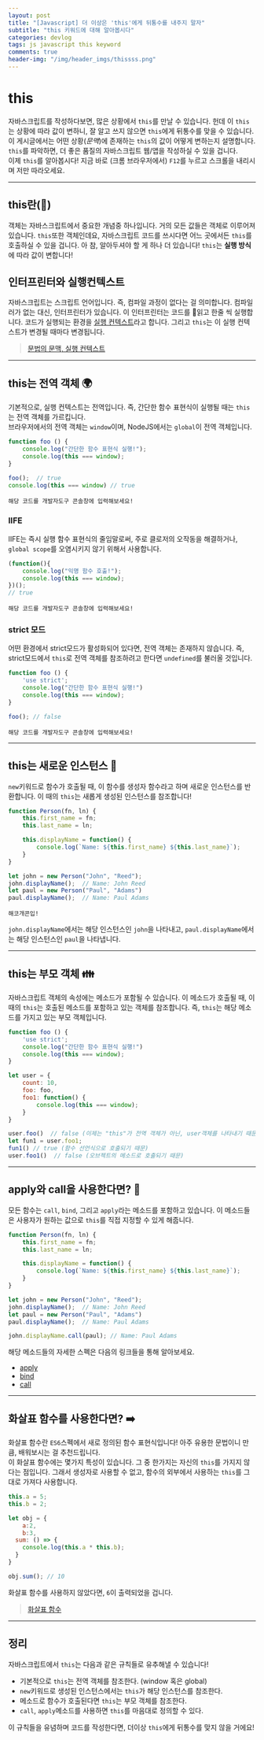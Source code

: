 ```yaml
---
layout: post
title: "[Javascript] 더 이상은 'this'에게 뒤통수를 내주지 말자"
subtitle: "this 키워드에 대해 알아봅시다"
categories: devlog
tags: js javascript this keyword 
comments: true
header-img: "/img/header_imgs/thissss.png"
---
```


# this

자바스크립트를 작성하다보면, 많은 상황에서 `this`를 만날 수 있습니다. 헌데 이 `this`는 상황에 따라 값이 변하니, 잘 알고 쓰지 않으면 `this`에게 뒤통수를 맞을 수 있습니다.  
이 게시글에서는 어떤 상황(_문맥_)에 존재하는 `this`의 값이 어떻게 변하는지 설명합니다. `this`를 파악하면, 더 좋은 품질의 자바스크립트 웹/앱을 작성하실 수 있을 겁니다.  
이제 `this`를 알아봅시다! 지금 바로 (크롬 브라우저에서) `F12`를 누르고 스크롤을 내리시며 저만 따라오세요.

------------

## this란(🥚)

객체는 자바스크립트에서 중요한 개념중 하나입니다. 거의 모든 값들은 객체로 이루어져있습니다. `this`또한 객체인데요, 자바스크립트 코드를 쓰시다면 어느 곳에서든 `this`를 호출하실 수 있을 겁니다. 아 참, 알아두셔야 할 게 하나 더 있습니다! `this`는 **실행 방식**에 따라 값이 변합니다!

## 인터프린터와 실행컨텍스트

자바스크립트는 스크립트 언어입니다. 즉, 컴파일 과정이 없다는 걸 의미합니다. 컴파일러가 없는 대신, 인터프린터가 있습니다. 이 인터프린터는 코드를 읽고 한줄 씩 실행합니다. 코드가 실행되는 환경을 [실행 컨텍스트](https://jong-hui.github.io/devlog/2019/11/13/execution-context/)라고 합니다. 그리고 `this`는 이 실행 컨텍스트가 변경될 때마다 변경됩니다.

> [문법의 문맥, 실행 컨텍스트](https://jong-hui.github.io/devlog/2019/11/13/execution-context/)

--------- 

## this는 전역 객체 🌍

기본적으로, 실행 컨텍스트는 전역입니다. 즉, 간단한 함수 표현식이 실행될 때는 `this`는 전역 객체를 가르킵니다.  
브라우저에서의 전역 객체는 `window`이며, NodeJS에서는 `global`이 전역 객체입니다.


```javascript
function foo () {
	console.log("간단한 함수 표현식 실행!");
	console.log(this === window); 
}

foo();	// true
console.log(this === window) // true
```
`해당 코드를 개발자도구 콘솔창에 입력해보세요!`

### IIFE

IIFE는 즉시 실행 함수 표현식의 줄임말로써, 주로 클로저의 오작동을 해결하거나, `global scope`를 오염시키지 않기 위해서 사용합니다.

```javascript
(function(){
	console.log("익명 함수 호출!");
	console.log(this === window);
})();
// true
```
`해당 코드를 개발자도구 콘솔창에 입력해보세요!`

### strict 모드

어떤 환경에서 strict모드가 활성화되어 있다면, 전역 객체는 존재하지 않습니다. 즉, strict모드에서 `this`로 전역 객체를 참조하려고 한다면 `undefined`를 불러올 것입니다.

```javascript
function foo () {
	'use strict';
	console.log("간단한 함수 표현식 실행!")
	console.log(this === window); 
}

foo(); // false
```
`해당 코드를 개발자도구 콘솔창에 입력해보세요!`

------------

## this는 새로운 인스턴스 🍔

`new`키워드로 함수가 호출될 때, 이 함수를 생성자 함수라고 하며 새로운 인스턴스를 반환합니다. 이 때의 `this`는 새롭게 생성된 인스턴스를 참조합니다!

```javascript
function Person(fn, ln) {
	this.first_name = fn;
	this.last_name = ln;

	this.displayName = function() {
		console.log(`Name: ${this.first_name} ${this.last_name}`);
	}
}

let john = new Person("John", "Reed");
john.displayName();  // Name: John Reed
let paul = new Person("Paul", "Adams")
paul.displayName();  // Name: Paul Adams
```
`해코개콘입!`

`john.displayName`에서는 해당 인스턴스인 `john`을 나타내고, `paul.displayName`에서는 해당 인스턴스인 `paul`을 나타냅니다.

------- 

## this는 부모 객체 👪

자바스크립트 객체의 속성에는 메소드가 포함될 수 있습니다. 이 메소드가 호출될 때, 이 때의 `this`는 호출된 메소드를 포함하고 있는 객체를 참조합니다. 즉, `this`는 해당 메소드를 가지고 있는 부모 객체입니다.

```javascript
function foo () {
	'use strict';
	console.log("간단한 함수 표현식 실행!")
	console.log(this === window); 
}

let user = {
	count: 10,
	foo: foo,
	foo1: function() {
		console.log(this === window);
	}
}

user.foo()  // false (이제는 "this"가 전역 객체가 아닌, user객체를 나타내기 때문)
let fun1 = user.foo1;
fun1() // true (함수 선언식으로 호출되기 때문)
user.foo1()  // false (오브젝트의 메소드로 호출되기 때문)
```

---------

## apply와 call을 사용한다면? 🚖

모든 함수는 `call`, `bind`, 그리고 `apply`라는 메소드를 포함하고 있습니다. 이 메소드들은 사용자가 원하는 값으로 `this`를 직접 지정할 수 있게 해줍니다.

```javascript
function Person(fn, ln) {
	this.first_name = fn;
	this.last_name = ln;

	this.displayName = function() {
		console.log(`Name: ${this.first_name} ${this.last_name}`);
	}
}

let john = new Person("John", "Reed");
john.displayName();  // Name: John Reed
let paul = new Person("Paul", "Adams")
paul.displayName();  // Name: Paul Adams

john.displayName.call(paul); // Name: Paul Adams
```

해당 메소드들의 자세한 스펙은 다음의 링크들을 통해 알아보세요.
- [apply](https://developer.mozilla.org/ko/docs/Web/JavaScript/Reference/Global_Objects/Function/apply)
- [bind](https://developer.mozilla.org/ko/docs/Web/JavaScript/Reference/Global_Objects/Function/bind)
- [call](https://developer.mozilla.org/ko/docs/Web/JavaScript/Reference/Global_Objects/Function/call)


--------

## 화살표 함수를 사용한다면? ➡️

화살표 함수란 `ES6`스펙에서 새로 정의된 함수 표현식입니다! 아주 유용한 문법이니 만큼, 배워보시는 걸 추천드립니다.  
이 화살표 함수에는 몇가지 특성이 있습니다. 그 중 한가지는 자신의 `this`를 가지지 않다는 점입니다. 그래서 생성자로 사용할 수 없고, 함수의 외부에서 사용하는 `this`를 그대로 가져다 사용합니다.


```javascript
this.a = 5;
this.b = 2;

let obj = {
	a:2,
	b:3,
  sum: () => {
    console.log(this.a * this.b);
  }
}

obj.sum(); // 10 
```

화살표 함수를 사용하지 않았다면, `6`이 출력되었을 겁니다.

> [화살표 함수](https://developer.mozilla.org/ko/docs/Web/JavaScript/Reference/Functions/%EC%95%A0%EB%A1%9C%EC%9A%B0_%ED%8E%91%EC%85%98)

--------

## 정리

자바스크립트에서 `this`는 다음과 같은 규칙들로 유추해낼 수 있습니다!

- 기본적으로 `this`는 전역 객체를 참조한다. (window 혹은 global)
- `new`키워드로 생성된 인스턴스에서는 `this`가 해당 인스턴스를 참조한다.
- 메소드로 함수가 호출된다면 `this`는 부모 객체를 참조한다.
- `call`, `apply`메소드를 사용하면 `this`를 마음대로 정의할 수 있다.

이 규칙들을 유념하며 코드를 작성한다면, 더이상 `this`에게 뒤통수를 맞지 않을 거에요!